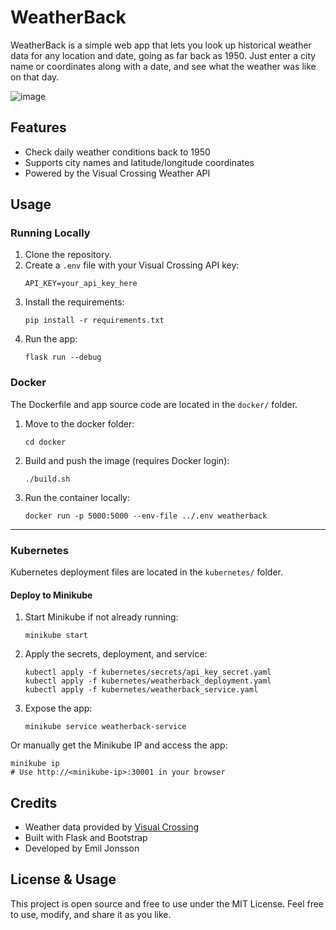 # WeatherBack

WeatherBack is a simple web app that lets you look up historical weather data for any location and date, going as far back as 1950. Just enter a city name or coordinates along with a date, and see what the weather was like on that day.

![image](https://github.com/user-attachments/assets/5a7028a5-0242-416d-b524-ddcfa6bb6538)


## Features

- Check daily weather conditions back to 1950
- Supports city names and latitude/longitude coordinates
- Powered by the Visual Crossing Weather API

## Usage

### Running Locally

1. Clone the repository.
2. Create a `.env` file with your Visual Crossing API key:
   ```
   API_KEY=your_api_key_here
   ```
3. Install the requirements:
   ```
   pip install -r requirements.txt
   ```
4. Run the app:
   ```
   flask run --debug
   ```

### Docker

The Dockerfile and app source code are located in the `docker/` folder.

1. Move to the docker folder:
   ```
   cd docker
   ```

2. Build and push the image (requires Docker login):
   ```
   ./build.sh
   ```

3. Run the container locally:
   ```
   docker run -p 5000:5000 --env-file ../.env weatherback
   ```

---

### Kubernetes

Kubernetes deployment files are located in the `kubernetes/` folder.

#### Deploy to Minikube

1. Start Minikube if not already running:
   ```
   minikube start
   ```

2. Apply the secrets, deployment, and service:
   ```
   kubectl apply -f kubernetes/secrets/api_key_secret.yaml
   kubectl apply -f kubernetes/weatherback_deployment.yaml
   kubectl apply -f kubernetes/weatherback_service.yaml
   ```

3. Expose the app:
   ```
   minikube service weatherback-service
   ```

Or manually get the Minikube IP and access the app:
   ```
   minikube ip
   # Use http://<minikube-ip>:30001 in your browser
   ```

## Credits

- Weather data provided by [Visual Crossing](https://www.visualcrossing.com/)
- Built with Flask and Bootstrap
- Developed by Emil Jonsson

## License & Usage

This project is open source and free to use under the MIT License. Feel free to use, modify, and share it as you like.
